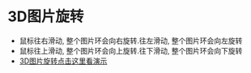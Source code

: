 # 3D图片旋转
* 鼠标往右滑动, 整个图片环会向右旋转.往左滑动, 整个图片环会向左旋转
* 鼠标往上滑动, 整个图片环会向上旋转.往下滑动, 整个图片环会向下旋转
* [3D图片旋转点击这里看演示](https://373475582.github.io/3Drotate/index.html)
